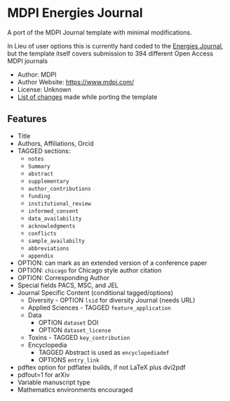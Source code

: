 # MDPI Energies Journal

A port of the MDPI Journal template with minimal modifications.

In Lieu of user options this is currently hard coded to the [Energies Journal](https://www.mdpi.com/journal/energies), but the template itself covers submission to 394 different Open Access MDPI journals

[](thumbnail.png)

- Author: MDPI
- Author Website: https://www.mdpi.com/
- License: Unknown
- [List of changes](PORT.md) made while porting the template

## Features

- Title
- Authors, Affiliations, Orcid
- TAGGED sections:
  - `notes`
  - `Summary`
  - `abstract`
  - `supplementary`
  - `author_contributions`
  - `funding`
  - `institutional_review`
  - `informed_consent`
  - `data_availability`
  - `acknowledgments`
  - `conflicts`
  - `sample_availabilty`
  - `abbreviations`
  - `appendix`
- OPTION: can mark as an extended version of a conference paper
- OPTION: `chicago` for Chicago style author citation
- OPTION: Corresponding Author
- Special fields PACS, MSC, and JEL
- Journal Specific Content (conditional tagged/options)
  - Diversity - OPTION `lsid` for diversity Journal (needs URL)
  - Applied Sciences - TAGGED `feature_application`
  - Data
    - OPTION `dataset` DOI
    - OPTION `dataset_license`
  - Toxins - TAGGED `key_contribution`
  - Encyclopedia
    - TAGGED Abstract is used as `encyclopediadef`
    - OPTIONS `entry_link`
- pdftex option for pdflatex builds, if not LaTeX plus dvi2pdf
- pdfout=1 for arXiv
- Variable manuscript type
- Mathematics environments encouraged
